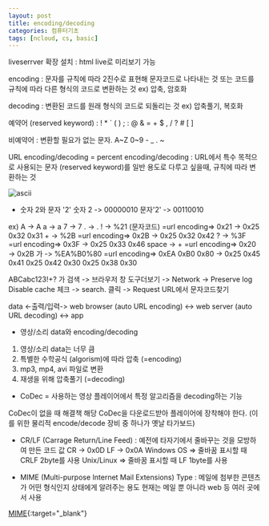 ```yaml
---
layout: post
title: encoding/decoding
categories: 컴퓨터기초
tags: [ncloud, cs, basic]
---
```


liveserrver 확장 설치 : html live로 미리보기 가능

encoding : 문자를 규칙에 따라 2진수로 표현해 문자코드로 나타내는 것 또는 코드를 규칙에 따라 다른 형식의 코드로 변환하는 것
ex) 압축, 암호화

decoding : 변환된 코드를 원래 형식의 코드로 되돌리는 것
ex) 압축풀기, 복호화

예약어 (reserved keyword) : ! * ` ( ) ; : @ & = + $ , / ? # [ ]

비예약어 : 변환할 필요가 없는 문자.
A~Z 0~9 - _ . ~

URL encoding/decoding = percent encoding/decoding : URL에서 특수 목적으로 사용되는 문자 (reserved keyword)를 일반 용도로 다루고 싶을때, 규칙에 따라 변환하는 것

![ascii](https://t1.daumcdn.net/cfile/tistory/216CE84C52694FF020)

* 숫자 2와 문자 '2'
숫자 2 -> 00000010
문자'2' -> 00110010

ex)
    A -> A
    a -> a
    7 -> 7
    . -> .
    ! -> %21 (문자코드) =url encoding=> 0x21 -> 0x25 0x32 0x31
    + -> %2B =url encoding=> 0x2B -> 0x25 0x32 0x42
    ? -> %3F =url encoding=> 0x3F -> 0x25 0x33 0x46
    space -> + =url encoding=> 0x20 -> 0x2B
    가 -> %EA%B0%80 =url encoding=> 0xEA 0xB0 0x80 -> 0x25 0x45 0x41 0x25 0x42 0x30 0x25 0x38 0x30

ABCabc123!+? 가 검색 -> 브라우저 창 도구더보기 -> Network -> Preserve log Disable cache 체크 -> search. 클릭 -> Request URL에서 문자코드찾기


data <-출력/입력-> web browser (auto URL encoding) <-> web server (auto URL decoding) <-> app

- 영상/소리 data와 encoding/decoding

1. 영상/소리 data는 너무 큼
2. 특별한 수학공식 (algorism)에 따라 압축 (=encoding)
3. mp3, mp4, avi 파일로 변환
4. 재생을 위해 압축풀기 (=decoding)

- CoDec = 사용하는 영상 플레이어에서 특정 알고리즘을 decoding하는 기능

CoDec이 없을 때 해결책
해당 CoDec을 다운로드받아 플레이어에 장착해야 한다.
(이를 위한 물리적 encode/decode 장비 중 하나가 옛날 타가보드)

- CR/LF (Carrage Return/Line Feed)
: 예전에 타자기에서 줄바꾸는 것을 모방하여 만든 코드 값
CR -> 0x0D
LF -> 0x0A
Windows OS => 줄바꿈 표시할 때 CRLF 2byte를 사용
Unix/Linux => 줄바꿈 표시할 때 LF 1byte를 사용

- MIME (Multi-purpose Internet Mail Extensions) Type
: 메일에 첨부한 콘텐츠가 어떤 형식인지 상태에게 알려주는 용도
현재는 메일 뿐 아니라 web 등 여러 곳에서 사용

[MIME](https://developer.mozilla.org/en-US/docs/Web/HTTP/Basics_of_HTTP/MIME_types/Common_types){:target="_blank"}





